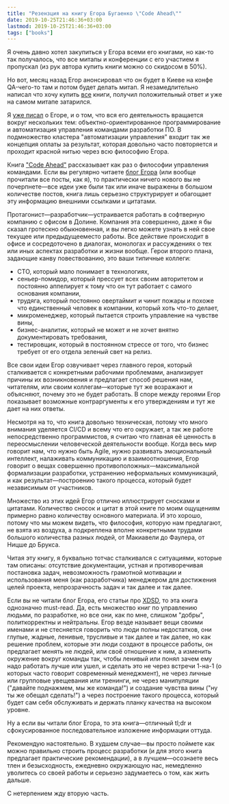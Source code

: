 ```yaml
---
title: "Резензция на книгу Егора Бугаенко \"Code Ahead\""
date: 2019-10-25T21:46:36+03:00
lastmod: 2019-10-25T21:46:36+03:00
tags: ["books"]
---
```


Я очень давно хотел закупиться у Егора всеми его книгами, но как-то так получалось, что все митапы и конференции с его участием я пропускал (из рук автора купить книги можно со скидосом в 50%).

Но вот, месяц назад Егор анонсировал что он будет в Киеве на конфе QA-чего-то там и потом будет делать митап. Я незамедлительно написал что хочу купить [все](https://www.yegor256.com/books) книги, получил положительный ответ и уже на самом митапе затарился.

Я [уже писал](/post/authors-to-read-top/) о Егоре, и о том, что вся его деятельность вращается вокруг нескольких тем: объектно-ориентированное программирование и автоматизация управления командами разработки ПО. В подмножество кластера "автоматизации управления" входит так же концепция оплаты за результат, которая довольно часто повторяется и проходит красной нитью через всю философию Егора.

Книга ["Code Ahead"](https://www.yegor256.com/code-ahead.html) рассказывает как раз о философии управления командами. Если вы регулярно читаете [блог Егора](https://www.yegor256.com/) (или вообще прочитали все посты, как я), то практически ничего нового вы не почерпнете—все идеи уже были так или иначе выражены в большом количестве постов, книга лишь серьезно структурирует и обагощает эту информацию внешними ссылками и цитатами.

Протагонист—разработчик—устраивается работать в софтверную компанию с офисом в Долине. Компания эта совершенно, даже я бы сказал гротескно обыкновенная, и вы легко можете узнать в ней свое текущее или предыдущееместо работы. Все действие происходит в офисе и сосредоточено в диалогах, монологах и рассуждениях о тех или иных аспектах разработки и жизни вообще. Герои второго плана, задающие канву повествованию, это ваши типичные коллеги: 
- CTO, который мало понимает в технологиях, 
- сеньер-помидор, который прессует всех своим авторитетом и постоянно аппелирует к тому что он тут работает с самого основания компании, 
- трудяга, который постоянно овертаймит и чинит пожары и похоже что единственный человек в компании, который хоть что-то делает, 
- микроменеджер, который пытается строить управление на чувстве вины, 
- бизнес-аналитик, который не может и не хочет внятно документировать требования, 
- тестировщик, который в постоянном стрессе от того, что бизнес требует от его отдела зеленый свет на релиз.

Все свои идеи Егор озвучивает через главного героя, который сталкивается с конкретными рабочими проблемами, анализирует причины их возникновения и предлагает способ решения нам, читателям, или своим коллегам—которые тут же возражают и объясняют, почему это не будет работать. В споре между героями Егор показывает возможные контраргументы к его утверждениям и тут же дает на них ответы.

Несмотря на то, что книга довольно техническая, потому что много внимания уделяется CI/CD и всему что его окружает, а так же работе непосредственно программистов, я считаю что главная её ценность в переосмыслении человеческой деятельности вообще. Когда весь мир говорит нам, что нужно быть Agile, нужно развивать эмоциональный интеллект, налаживать коммуникацию и взаимоотношения, Егор говорит о вещах совершенно противоположных—максимальной формализации разработки, устранению неформальных коммуникаций, и как результат—построению такого процесса, который будет независимым от участников.

Множество из этих идей Егор отлично иллюстрирует сносками и цитатами. Количество сносок и цитат в этой книге по моим ощущениям примерно равно количеству основного материала. И это хорошо, потому что мы можем видеть, что философия, которую нам предлагают, не взята из воздуха, а подкреплена вполне конкретными трудами большого количества разных людей, от Макиавели до Фаулера, от Ницше до Брукса. 

Читая эту книгу, я буквально тотчас сталкивался с ситуациями, которые там описаны: отсутствие документации, устная и противоречивая постановка задач, невозможность грамотной мотивации и использования меня (как разработчика) менеджером для достижения целей проекта, непрозрачность задач и так далее и так далее.

Если вы не читали блог Егора, его статьи про [XDSD](https://www.yegor256.com/tag/xdsd.html), то эта книга однозначно must-read. Да, есть множество книг по управлению людьми, по разработке, но все они, как по мне, слишком "добры", политкорректны и нейтральны. Егор везде называет вещи своими именами и не стесняется говорить что люди полны недостатков, они глупые, жадные, ленивые, трусливые и так далее и так далее, но как решение проблем, которые эти люди создают в процессе работы, он предлагает менять не людей, или своё отношение к ним, а изменить окружение вокруг команды так, чтобы ленивый или понял зачем ему надо работать лучше или ушел, и сделать это не через встречи 1-на-1 (о которых часто говорит современный менеджмент), не через личные или групповые увещевания или тренинги, не через манипуляции ("давайте поднажмем, мы же команда!") и создание чувства вины ("ну ты же обещал сделать!") а через построение такого процесса, который будет сам себя обслуживать и держать планку качества на высоком уровне.

Ну а если вы читали блог Егора, то эта книга—отличный tl;dr и сфокусированное последовательное изложение информации оттуда.

Рекомендую настоятельно. В худшем случае—вы просто поймете как можно правильно строить процесс разработки (и для этого книга предлагает практические рекомендации), а в лучшем—осознаете весь тлен и безысходность, ежедневно окружающую нас, немедленно уволитесь со своей работы и серьезно задумаетесь о том, как жить дальше.

С нетерпением жду вторую часть.
